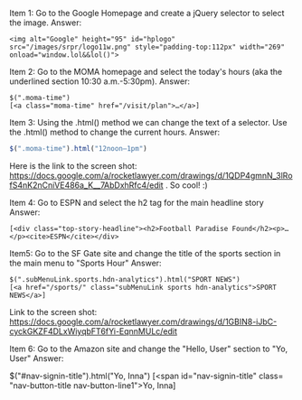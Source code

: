Item 1: Go to the Google Homepage and create a jQuery selector to select the image.
Answer:

```$("#hplogo")
<img alt="Google" height="95" id="hplogo" src="/images/srpr/logo11w.png" style="padding-top:112px" width="269" onload="window.lol&&lol()">
```

Item 2: Go to the MOMA homepage and select the today's hours (aka the underlined section 10:30 a.m.-5:30pm). 
Answer: 

```
$(".moma-time")
[<a class=​"moma-time" href=​"/​visit/​plan">​…​</a>​]
```

Item 3: Using the .html() method we can change the text of a selector. Use the .html() method to change the current hours. 
Answer:

```javascript
$(".moma-time").html("12noon–1pm")
```
Here is the link to the screen shot: https://docs.google.com/a/rocketlawyer.com/drawings/d/1QDP4gmnN_3lRofS4nK2nCniVE486a_K__7AbDxhRfc4/edit .  So cool!  :)


Item 4: Go to ESPN and select the h2 tag for the main headline story
Answer:

```$(".top-story-headline")
[<div class=​"top-story-headline">​<h2>​Football Paradise Found​</h2>​<p>​…​</p>​<cite>​ESPN​</cite>​</div>​
```

Item5: Go to the SF Gate site and change the title of the sports section in the main menu to "Sports Hour"
Answer:
```
$(".subMenuLink.sports.hdn-analytics").html("SPORT NEWS")
[<a href=​"/​sports/​" class=​"subMenuLink sports hdn-analytics">​SPORT NEWS​</a>​]
```
Link to the screen shot: https://docs.google.com/a/rocketlawyer.com/drawings/d/1GBIN8-iJbC-cyckGKZF4DLxWiyqbFT6fYi-EqnnMULc/edit

Item 6: Go to the Amazon site and change the "Hello, User" section to "Yo, User"
Answer:

$("#nav-signin-title").html("Yo, Inna")
[<span id=​"nav-signin-title" class=​"nav-button-title nav-button-line1">​Yo, Inna​</span>​]
